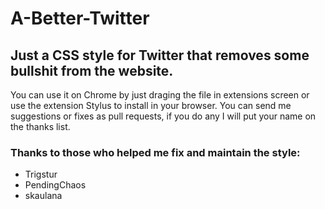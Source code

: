 # A-Better-Twitter
## Just a CSS style for Twitter that removes some bullshit from the website.

You can use it on Chrome by just draging the file in extensions screen or use the extension Stylus to install in your browser. You can send me suggestions or fixes as pull requests, if you do any I will put your name on the thanks list.

### Thanks to those who helped me fix and maintain the style:

* Trigstur
* PendingChaos
* skaulana
